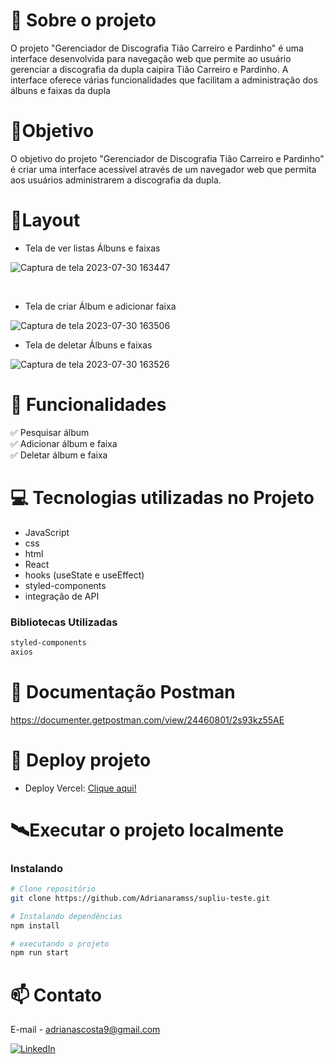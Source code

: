 # 📖 Sobre o projeto
O projeto "Gerenciador de Discografia Tião Carreiro e Pardinho" é uma interface  desenvolvida para navegação web que permite ao usuário gerenciar a discografia da dupla caipira Tião Carreiro e Pardinho. A interface oferece várias funcionalidades que facilitam a administração dos álbuns e faixas da dupla

# 🎯Objetivo 
O objetivo  do projeto "Gerenciador de Discografia Tião Carreiro e Pardinho" é criar uma interface acessível através de um navegador web que permita aos usuários administrarem a discografia da dupla.

# 📱Layout 

- Tela de ver listas Álbuns e faixas

![Captura de tela 2023-07-30 163447](https://github.com/Adrianaramss/suply-teste/assets/111310311/e615b29c-d9d7-4bcc-9e55-c09a17ac4cb6)

 
  </br>

  - Tela de criar Álbum e adicionar faixa
  
  ![Captura de tela 2023-07-30 163506](https://github.com/Adrianaramss/suply-teste/assets/111310311/b1b20b3f-6776-4796-99b5-1030a7d3b1d2)

 

  - Tela de deletar Álbuns e faixas 
  
![Captura de tela 2023-07-30 163526](https://github.com/Adrianaramss/suply-teste/assets/111310311/8b1fcad7-a998-4fdf-923e-68d62b3a3000)



# 🚀 Funcionalidades

✅ Pesquisar álbum <br>
✅ Adicionar álbum e faixa <br>
✅ Deletar álbum e faixa <br>


# 💻 Tecnologias utilizadas no Projeto
- JavaScript
- css
- html
- React
- hooks (useState e useEffect)
- styled-components
- integração de API 

### Bibliotecas Utilizadas

```bash
styled-components
axios
```
# 🔗 Documentação Postman

https://documenter.getpostman.com/view/24460801/2s93kz55AE

# 🔗 Deploy projeto
- Deploy Vercel: [Clique aqui!](https://suply-teste-mckv02jxk-adrianaramss.vercel.app/)



# 🛰Executar o projeto localmente
### Instalando
```bash
# Clone repositório
git clone https://github.com/Adrianaramss/supliu-teste.git

# Instalando dependências
npm install

# executando o projeto
npm run start
```
# 📫 Contato
E-mail - adrianascosta9@gmail.com

[![LinkedIn](https://img.shields.io/badge/LinkedIn-0077B5?style=for-the-badge&logo=linkedin&logoColor=white)](https://www.linkedin.com/in/adriana-ramss/)


